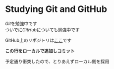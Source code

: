 # Studying Git and GitHub
*Git*を勉強中です  
ついでに*GitHub*についても勉強中です  

GitHub上のリポジトリは[ここ](https://github.com/AngusM1975/gitstudy "AngusM1975/gitsudy")です

**この行をローカルで追加しコミット**

予定通り衝突したので、とりあえずローカル側を採用

